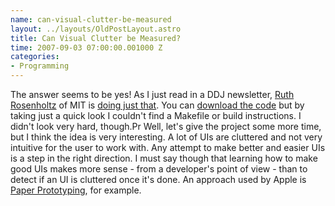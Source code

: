 ```yaml
--- 
name: can-visual-clutter-be-measured
layout: ../layouts/OldPostLayout.astro
title: Can Visual Clutter be Measured?
time: 2007-09-03 07:00:00.001000 Z
categories: 
- Programming
---
```

The answer seems to be yes! As I just read in a DDJ newsletter, <a href="http://web.mit.edu/rruth/www/">Ruth Rosenholtz</a> of MIT is <a href="http://web.mit.edu/rruth/www/clutter.htm">doing just that</a>. You can <a href="http://dspace.mit.edu/handle/1721.1/37593">download the code</a> but by taking just a quick look I couldn't find a Makefile or build instructions. I didn't look very hard, though.Pr Well, let's give the project some more time, but I think the idea is very interesting. A lot of UIs are cluttered and not very intuitive for the user to work with. Any attempt to make better and easier UIs is a step in the right direction. I must say though that learning how to make good UIs makes more sense - from a developer's point of view - than to detect if an UI is cluttered once it's done. An approach used by Apple is <a href="http://www.paperprototyping.com/">Paper Prototyping</a>, for example.
